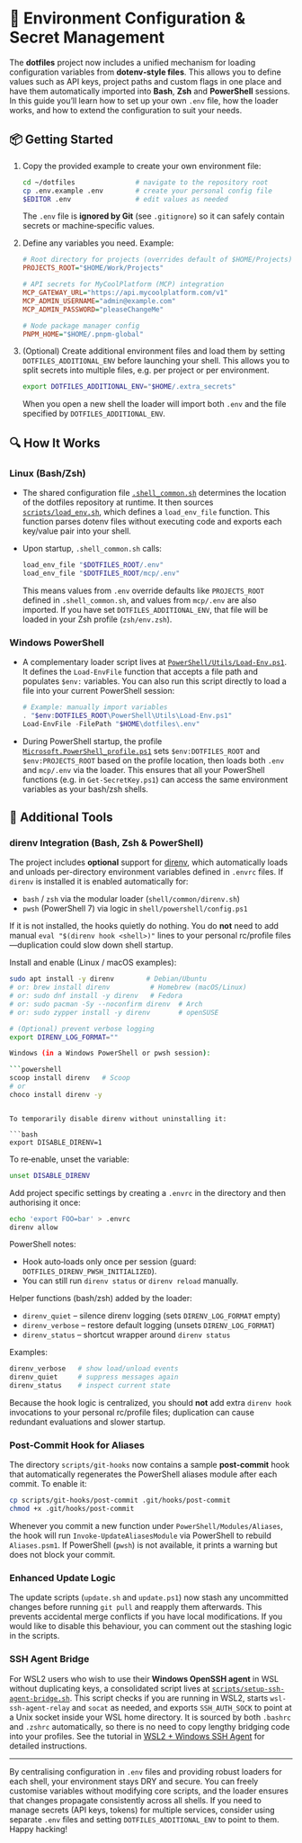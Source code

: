 <!--
  Environment configuration and secrets management guidance for the dotfiles project.
  This document explains how to use the provided `.env` file, how variables are
  loaded into your shell sessions across bash, zsh and PowerShell, and how to
  customise environment behaviour without editing core scripts.
-->

# 🧪 Environment Configuration & Secret Management

The **dotfiles** project now includes a unified mechanism for loading
configuration variables from **dotenv‑style files**.  This allows you to
define values such as API keys, project paths and custom flags in one place
and have them automatically imported into **Bash**, **Zsh** and
**PowerShell** sessions.  In this guide you’ll learn how to set up your own
`.env` file, how the loader works, and how to extend the configuration
to suit your needs.

## 📦 Getting Started

1. Copy the provided example to create your own environment file:

   ```bash
   cd ~/dotfiles               # navigate to the repository root
   cp .env.example .env        # create your personal config file
   $EDITOR .env                # edit values as needed
   ```

   The `.env` file is **ignored by Git** (see `.gitignore`) so it can
   safely contain secrets or machine‑specific values.

2. Define any variables you need.  Example:

   ```ini
   # Root directory for projects (overrides default of $HOME/Projects)
   PROJECTS_ROOT="$HOME/Work/Projects"

   # API secrets for MyCoolPlatform (MCP) integration
   MCP_GATEWAY_URL="https://api.mycoolplatform.com/v1"
   MCP_ADMIN_USERNAME="admin@example.com"
   MCP_ADMIN_PASSWORD="pleaseChangeMe"

   # Node package manager config
   PNPM_HOME="$HOME/.pnpm-global"
   ```

3. (Optional) Create additional environment files and load them by
   setting `DOTFILES_ADDITIONAL_ENV` before launching your shell.  This
   allows you to split secrets into multiple files, e.g. per project or
   per environment.

   ```bash
   export DOTFILES_ADDITIONAL_ENV="$HOME/.extra_secrets"
   ```

   When you open a new shell the loader will import both `.env` and the
   file specified by `DOTFILES_ADDITIONAL_ENV`.

## 🔍 How It Works

### Linux (Bash/Zsh)

* The shared configuration file [`.shell_common.sh`](../.shell_common.sh)
  determines the location of the dotfiles repository at runtime.  It then
  sources [`scripts/load_env.sh`](../scripts/load_env.sh), which defines a
  `load_env_file` function.  This function parses dotenv files without
  executing code and exports each key/value pair into your shell.

* Upon startup, `.shell_common.sh` calls:

  ```bash
  load_env_file "$DOTFILES_ROOT/.env"
  load_env_file "$DOTFILES_ROOT/mcp/.env"
  ```

  This means values from `.env` override defaults like `PROJECTS_ROOT`
  defined in `.shell_common.sh`, and values from `mcp/.env` are also
  imported.  If you have set `DOTFILES_ADDITIONAL_ENV`, that file will
  be loaded in your Zsh profile (`zsh/env.zsh`).

### Windows PowerShell

* A complementary loader script lives at
  [`PowerShell/Utils/Load-Env.ps1`](../PowerShell/Utils/Load-Env.ps1).  It
  defines the `Load-EnvFile` function that accepts a file path and populates
  `$env:` variables.  You can also run this script directly to load a file
  into your current PowerShell session:

  ```powershell
  # Example: manually import variables
  . "$env:DOTFILES_ROOT\PowerShell\Utils\Load-Env.ps1"
  Load-EnvFile -FilePath "$HOME\dotfiles\.env"
  ```

* During PowerShell startup, the profile
  [`Microsoft.PowerShell_profile.ps1`](../PowerShell/Microsoft.PowerShell_profile.ps1)
  sets `$env:DOTFILES_ROOT` and `$env:PROJECTS_ROOT` based on the profile
  location, then loads both `.env` and `mcp/.env` via the loader.  This
  ensures that all your PowerShell functions (e.g. in `Get-SecretKey.ps1`) can
  access the same environment variables as your bash/zsh shells.

## 🧰 Additional Tools

### direnv Integration (Bash, Zsh & PowerShell)

The project includes **optional** support for [direnv](https://direnv.net), which
automatically loads and unloads per-directory environment variables defined in
`.envrc` files. If `direnv` is installed it is enabled automatically for:

* `bash` / `zsh` via the modular loader (`shell/common/direnv.sh`)
* `pwsh` (PowerShell 7) via logic in `shell/powershell/config.ps1`

If it is not installed, the hooks quietly do nothing. You do **not** need to
add manual `eval "$(direnv hook <shell>)"` lines to your personal rc/profile
files—duplication could slow down shell startup.

Install and enable (Linux / macOS examples):

```bash
sudo apt install -y direnv        # Debian/Ubuntu
# or: brew install direnv          # Homebrew (macOS/Linux)
# or: sudo dnf install -y direnv   # Fedora
# or: sudo pacman -Sy --noconfirm direnv  # Arch
# or: sudo zypper install -y direnv       # openSUSE

# (Optional) prevent verbose logging
export DIRENV_LOG_FORMAT=""

Windows (in a Windows PowerShell or pwsh session):

```powershell
scoop install direnv   # Scoop
# or
choco install direnv -y
```
```

To temporarily disable direnv without uninstalling it:

```bash
export DISABLE_DIRENV=1
```

To re‑enable, unset the variable:

```bash
unset DISABLE_DIRENV
```

Add project specific settings by creating a `.envrc` in the directory and then
authorising it once:

```bash
echo 'export FOO=bar' > .envrc
direnv allow
```

PowerShell notes:

* Hook auto‑loads only once per session (guard: `DOTFILES_DIRENV_PWSH_INITIALIZED`).
* You can still run `direnv status` or `direnv reload` manually.

Helper functions (bash/zsh) added by the loader:

* `direnv_quiet` – silence direnv logging (sets `DIRENV_LOG_FORMAT` empty)
* `direnv_verbose` – restore default logging (unsets `DIRENV_LOG_FORMAT`)
* `direnv_status` – shortcut wrapper around `direnv status`

Examples:

```bash
direnv_verbose   # show load/unload events
direnv_quiet     # suppress messages again
direnv_status    # inspect current state
```

Because the hook logic is centralized, you should **not** add extra
`direnv hook` invocations to your personal rc/profile files; duplication can
cause redundant evaluations and slower startup.

### Post‑Commit Hook for Aliases

The directory `scripts/git-hooks` now contains a sample **post‑commit** hook
that automatically regenerates the PowerShell aliases module after each
commit.  To enable it:

```bash
cp scripts/git-hooks/post-commit .git/hooks/post-commit
chmod +x .git/hooks/post-commit
```

Whenever you commit a new function under `PowerShell/Modules/Aliases`, the hook
will run `Invoke-UpdateAliasesModule` via PowerShell to rebuild
`Aliases.psm1`.  If PowerShell (`pwsh`) is not available, it prints a warning
but does not block your commit.

### Enhanced Update Logic

The update scripts (`update.sh` and `update.ps1`) now stash any uncommitted
changes before running `git pull` and reapply them afterwards.  This
prevents accidental merge conflicts if you have local modifications.  If
you would like to disable this behaviour, you can comment out the stashing
logic in the scripts.

### SSH Agent Bridge

For WSL2 users who wish to use their **Windows OpenSSH agent** in WSL
without duplicating keys, a consolidated script lives at
[`scripts/setup-ssh-agent-bridge.sh`](../scripts/setup-ssh-agent-bridge.sh).
This script checks if you are running in WSL2, starts
`wsl-ssh-agent-relay` and `socat` as needed, and exports `SSH_AUTH_SOCK` to
point at a Unix socket inside your WSL home directory.  It is sourced by
both `.bashrc` and `.zshrc` automatically, so there is no need to copy
lengthy bridging code into your profiles. See the tutorial in
[WSL2 + Windows SSH Agent](../tutorials/ssh.md) for
detailed instructions.

---

By centralising configuration in `.env` files and providing robust
loaders for each shell, your environment stays DRY and secure.  You can
freely customise variables without modifying core scripts, and the loader
ensures that changes propagate consistently across all shells.  If you need
to manage secrets (API keys, tokens) for multiple services, consider using
separate `.env` files and setting `DOTFILES_ADDITIONAL_ENV` to point to
them.  Happy hacking!
